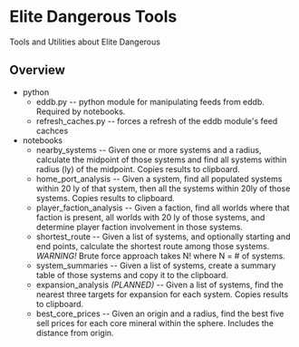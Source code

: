 # Elite Dangerous Tools #

Tools and Utilities about Elite Dangerous

## Overview ##

* python
  * eddb.py -- python module for manipulating feeds from eddb. Required by notebooks.
  * refresh_caches.py -- forces a refresh of the eddb module's feed cachces
* notebooks
  * nearby_systems -- Given one or more systems and a radius, calculate the midpoint of those systems and find all systems within radius (ly) of the midpoint. Copies results to clipboard.
  * home_port_analysis -- Given a system, find all populated systems within 20 ly of that system, then all the systems within 20ly of those systems. Copies results to clipboard.
  * player_faction_analysis -- Given a faction, find all worlds where that faction is present, all worlds with 20 ly of those systems, and determine player faction involvement in those systems.
  * shortest_route -- Given a list of systems, and optionally starting and end points, calculate the shortest route among those systems. *WARNING!* Brute force approach takes N! where N = # of systems.
  * system_summaries -- Given a list of systems, create a summary table of those systems and copy it to the clipboard.
  * expansion_analysis *(PLANNED)* -- Given a list of systems, find the nearest three targets for expansion for each system. Copies results to clipboard.
  * best_core_prices -- Given an origin and a radius, find the best five sell prices for each core mineral within the sphere. Includes the distance from origin.
